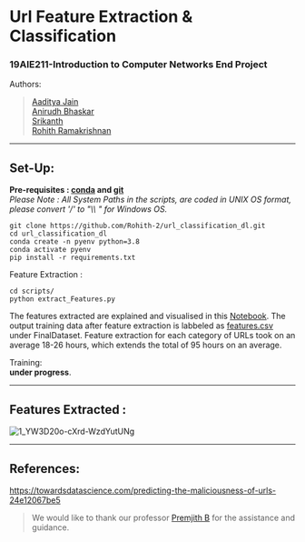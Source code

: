 # Url Feature Extraction & Classification 
### 19AIE211-Introduction to Computer Networks End Project   
Authors:  
> [Aaditya Jain](https://github.com/aadityajain1)    
> [Anirudh Bhaskar](https://github.com/AnirudhBhaskar21)    
> [Srikanth]( https://github.com/Srikanth-AIE)    
> [Rohith Ramakrishnan](https://github.com/Rohith-2)
<hr style=\"border:0.5px solid gray\"> </hr>

## Set-Up:
__Pre-requisites : [conda](https://repo.anaconda.com/) and [git](https://git-scm.com/)__   
*Please Note : All System Paths in the scripts, are coded in UNIX OS format, please convert '/' to "\\\ " for Windows OS.*
```
git clone https://github.com/Rohith-2/url_classification_dl.git
cd url_classification_dl
conda create -n pyenv python=3.8
conda activate pyenv
pip install -r requirements.txt
```
Feature Extraction :    
```
cd scripts/
python extract_Features.py
```
The features extracted are explained and visualised in this [Notebook](https://github.com/Rohith-2/url_classification_dl/blob/main/Notebook/DataProcessing.ipynb). The output training data after feature extraction is labbeled as [features.csv](https://github.com/Rohith-2/url_classification_dl/blob/main/FinalDataset/feature.csv) under FinalDataset. Feature extraction for each category of URLs took on an average 18-26 hours, which extends the total of 95 hours on an average.  
  
Training:  
__under progress__. 
  
<hr style=\"border:0.5px solid gray\"> </hr>    
  
## Features Extracted :
  
![1_YW3D20o-cXrd-WzdYutUNg](https://user-images.githubusercontent.com/55501708/118959890-5b153100-b980-11eb-8c86-71e42c63329b.png)

<hr style=\"border:0.5px solid gray\"> </hr>    

## References:  
https://towardsdatascience.com/predicting-the-maliciousness-of-urls-24e12067be5  

> We would like to thank our professor [Premjith B](https://github.com/premjithb) for the assistance and guidance.    


